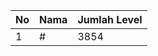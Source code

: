 | No | Nama            | Jumlah Level |
|----|-----------------|--------------|
| 1  | #    |    3854        |
